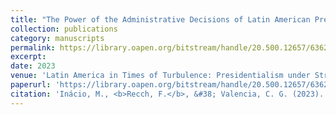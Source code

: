 ```yaml
---
title: "The Power of the Administrative Decisions of Latin American Presidents"
collection: publications
category: manuscripts
permalink: https://library.oapen.org/bitstream/handle/20.500.12657/63626/1/9781000904338.pdf#page=90
excerpt: 
date: 2023
venue: 'Latin America in Times of Turbulence: Presidentialism under Stress'
paperurl: 'https://library.oapen.org/bitstream/handle/20.500.12657/63626/1/9781000904338.pdf#page=90'
citation: 'Inácio, M., <b>Recch, F.</b>, &#38; Valencia, C. G. (2023). The Power of the Administrative Decisions of Latin American Presidents. In <i>Latin America in Times of Turbulence: Presidentialism under Stress</i>, 75.</div> Routledge.'
---
```

